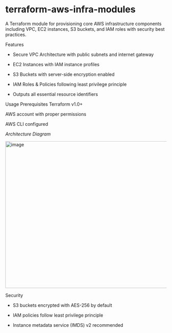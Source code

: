 # terraform-aws-infra-modules

A Terraform module for provisioning core AWS infrastructure components including VPC, EC2 instances, S3 buckets, and IAM roles with security best practices.

Features
* Secure VPC Architecture with public subnets and internet gateway

* EC2 Instances with IAM instance profiles

* S3 Buckets with server-side encryption enabled

* IAM Roles & Policies following least privilege principle

* Outputs all essential resource identifiers

Usage
Prerequisites
Terraform v1.0+

AWS account with proper permissions

AWS CLI configured

*Architecture Diagram*

<img width="660" height="458" alt="image" src="https://github.com/user-attachments/assets/240b28d8-e736-43d6-8f22-089c4fe4c1f4" />

Security
* S3 buckets encrypted with AES-256 by default

* IAM policies follow least privilege principle

* Instance metadata service (IMDS) v2 recommended



